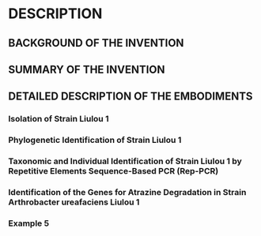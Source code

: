 # DESCRIPTION

## BACKGROUND OF THE INVENTION

## SUMMARY OF THE INVENTION

## DETAILED DESCRIPTION OF THE EMBODIMENTS

### Isolation of Strain Liulou 1

### Phylogenetic Identification of Strain Liulou 1

### Taxonomic and Individual Identification of Strain Liulou 1 by Repetitive Elements Sequence-Based PCR (Rep-PCR)

### Identification of the Genes for Atrazine Degradation in Strain Arthrobacter ureafaciens Liulou 1

### Example 5

